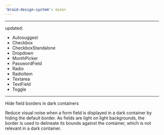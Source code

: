 ```yaml
---
'braid-design-system': minor
---
```


---
updated:
  - Autosuggest
  - Checkbox
  - CheckboxStandalone
  - Dropdown
  - MonthPicker
  - PasswordField
  - Radio
  - RadioItem
  - Textarea
  - TextField
  - Toggle
---

Hide field borders in dark containers

Reduce visual noise when a form field is displayed in a dark container by hiding the default border.
As fields are light on light backgrounds, the border is used to delineate its bounds against the container, which is not relevant in a dark container.
